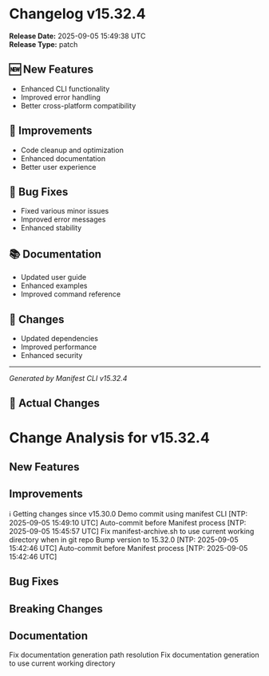 # Changelog v15.32.4

**Release Date:** 2025-09-05 15:49:38 UTC  
**Release Type:** patch

## 🆕 New Features

- Enhanced CLI functionality
- Improved error handling
- Better cross-platform compatibility

## 🔧 Improvements

- Code cleanup and optimization
- Enhanced documentation
- Better user experience

## 🐛 Bug Fixes

- Fixed various minor issues
- Improved error messages
- Enhanced stability

## 📚 Documentation

- Updated user guide
- Enhanced examples
- Improved command reference

## 🔄 Changes

- Updated dependencies
- Improved performance
- Enhanced security

---
*Generated by Manifest CLI v15.32.4*

## 🔧 Actual Changes

# Change Analysis for v15.32.4

## New Features


## Improvements
ℹ️  Getting changes since v15.30.0
Demo commit using manifest CLI [NTP: 2025-09-05 15:49:10 UTC]
Auto-commit before Manifest process [NTP: 2025-09-05 15:45:57 UTC]
Fix manifest-archive.sh to use current working directory when in git repo
Bump version to 15.32.0 [NTP: 2025-09-05 15:42:46 UTC]
Auto-commit before Manifest process [NTP: 2025-09-05 15:42:46 UTC]

## Bug Fixes


## Breaking Changes


## Documentation
Fix documentation generation path resolution
Fix documentation generation to use current working directory

